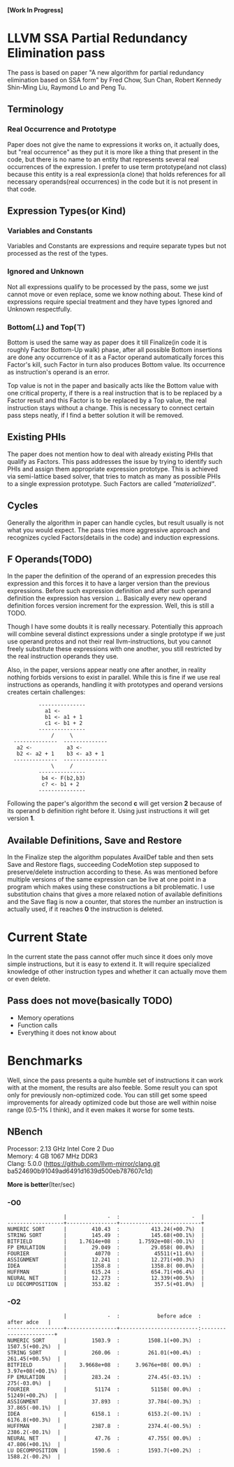 **[Work In Progress]**

LLVM SSA Partial Redundancy Elimination pass
============================================

The pass is based on paper "A new algorithm for partial redundancy elimination
based on SSA form" by Fred Chow, Sun Chan, Robert Kennedy Shin-Ming Liu,
Raymond Lo and Peng Tu.

## Terminology

### Real Occurrence and Prototype
Paper does not give the name to expressions it works on, it actually does, but
"real occurrence" as they put it is more like a thing that present in the code,
but there is no name to an entity that represents several real occurrences of
the expression. I prefer to use term prototype(and not class) because this
entity is a real expression(a clone) that holds references for all necessary
operands(real occurrences) in the code but it is not present in that code.

## Expression Types(or Kind)

### Variables and Constants
Variables and Constants are expressions and require separate types but not
processed as the rest of the types.

### Ignored and Unknown
Not all expressions qualify to be processed by the pass, some we just cannot
move or even replace, some we know nothing about. These kind of expressions
require special treatment and they have types Ignored and Unknown respectfully.

### Bottom(⊥) and Top(⊤)
Bottom is used the same way as paper does it till Finalize(in code it is
roughly Factor Bottom-Up walk) phase, after all possible Bottom insertions are
done any occurrence of it as a Factor operand automatically forces this
Factor's kill, such Factor in turn also produces Bottom value. Its occurrence
as instruction's operand is an error.

Top value is not in the paper and basically acts like the Bottom value with one
critical property, if there is a real instruction that is to be replaced by a
Factor result and this Factor is to be replaced by a Top value, the real
instruction stays without a change. This is necessary to connect certain pass
steps neatly, if I find a better solution it will be removed.

## Existing PHIs
The paper does not mention how to deal with already existing PHIs that qualify
as Factors. This pass addresses the issue by trying to identify such PHIs and
assign them appropriate expression prototype. This is achieved via semi-lattice
based solver, that tries to match as many as possible PHIs to a single
expression prototype. Such Factors are called *"materialized"*.

## Cycles
Generally the algorithm in paper can handle cycles, but result usually is not
what you would expect. The pass tries more aggressive approach and recognizes
cycled Factors(details in the code) and induction expressions.

## F Operands(TODO)
In the paper the definition of the operand of an expression precedes this
expression and this forces it to have a larger version than the previous
expressions. Before such expression definition and after such operand
definition the expression has version ⊥. Basically every new operand definition
forces version increment for the expression. Well, this is still a TODO.

Though I have some doubts it is really necessary. Potentially this approach
will combine several distinct expressions under a single prototype if we just
use operand protos and not their real llvm-instructions, but you cannot freely
substitute these expressions with one another, you still restricted by the real
instruction operands they use.

Also, in the paper, versions appear neatly one after another, in reality
nothing forbids versions to exist in parallel. While this is fine if we use
real instructions as operands, handling it with prototypes and operand versions
creates certain challenges:
```
          ---------------
            a1 <-
            b1 <- a1 + 1
            c1 <- b1 + 2
          ---------------
              /     \
  --------------  --------------
   a2 <-           a3 <-
   b2 <- a2 + 1    b3 <- a3 + 1
  --------------  --------------
              \     /
          ---------------
           b4 <- F(b2,b3)
           c? <- b1 + 2
          ---------------
```
Following the paper's algorithm the second **c** will get version **2** because
of its operand b definition right before it. Using just instructions it will
get version **1**.

## Available Definitions, Save and Restore
In the Finalize step the algorithm populates AvailDef table and then sets Save
and Restore flags, succeeding CodeMotion step supposed to preserve/delete
instruction according to these. As was mentioned before multiple versions of
the same expression can be live at one point in a program which makes using
these constructions a bit problematic. I use substitution chains that gives a
more relaxed notion of available definitions and the Save flag is now a
counter, that stores the number an instruction is actually used, if it reaches
**0** the instruction is deleted.



Current State
=============
In the current state the pass cannot offer much since it does only move simple
instructions, but it is easy to extend it. It will require specialized
knowledge of other instruction types and whether it can actually move them or
even delete.

## Pass does not move(basically TODO)
 - Memory operations
 - Function calls
 - Everything it does not know about


Benchmarks
==========
Well, since the pass presents a quite humble set of instructions it can work
with at the moment, the results are also feeble. Some result you can spot only
for previously non-optimized code. You can still get some speed improvements
for already optimized code but those are well within noise range (0.5-1% I
think), and it even makes it worse for some tests.

## NBench

Processor: 2.13 GHz Intel Core 2 Duo<br>
Memory:    4 GB 1067 MHz DDR3<br>
Clang:     5.0.0 (https://github.com/llvm-mirror/clang.git ba524690b91049ad6491d1639d500eb787607c1d)<br>

**More is better**(Iter/sec)

### -O0

```
                  |             -  :                       -  |
------------------+----------------+--------------------------+
NUMERIC SORT      |        410.43  :          413.24(+00.7%)  |
STRING SORT       |        145.49  :          145.68(+00.1%)  |
BITFIELD          |    1.7614e+08  :      1.7592e+08(-00.1%)  |
FP EMULATION      |        29.049  :          29.058( 00.0%)  |
FOURIER           |         40770  :           45511(+11.6%)  |
ASSIGNMENT        |        12.241  :          12.271(+00.3%)  |
IDEA              |        1358.8  :          1358.8( 00.0%)  |
HUFFMAN           |        615.24  :          654.71(+06.4%)  |
NEURAL NET        |        12.273  :          12.339(+00.5%)  |
LU DECOMPOSITION  |        353.82  :           357.5(+01.0%)  |
```

### -O2

```
                  |             -  :            before adce  :          after adce   |
------------------+----------------+-------------------------:-----------------------+
NUMERIC SORT      |        1503.9  :         1508.1(+00.3%)  :       1507.5(+00.2%)  |
STRING SORT       |        260.06  :         261.01(+00.4%)  :       261.45(+00.5%)  |
BITFIELD          |    3.9668e+08  :     3.9676e+08( 00.0%)  :     3.97e+08(+00.1%)  |
FP EMULATION      |        283.24  :         274.45(-03.1%)  :          275(-03.0%)  |
FOURIER           |         51174  :          51158( 00.0%)  :        51249(+00.2%)  |
ASSIGNMENT        |        37.893  :         37.784(-00.3%)  :       37.865(-00.1%)  |
IDEA              |        6158.1  :         6153.2(-00.1%)  :       6176.8(+00.3%)  |
HUFFMAN           |        2387.8  :         2374.4(-00.5%)  :       2386.2(-00.1%)  |
NEURAL NET        |         47.76  :         47.755( 00.0%)  :       47.806(+00.1%)  |
LU DECOMPOSITION  |        1590.6  :         1593.7(+00.2%)  :       1588.2(-00.2%)  |
```
